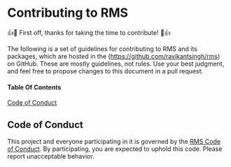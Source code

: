 # Contributing to RMS

:+1::tada: First off, thanks for taking the time to contribute! :tada::+1:

The following is a set of guidelines for contributing to RMS and its packages, which are hosted in the (https://github.com/ravikantsingh/rms) on GitHub. These are mostly guidelines, not rules. Use your best judgment, and feel free to propose changes to this document in a pull request.

#### Table Of Contents

[Code of Conduct](#code-of-conduct)


## Code of Conduct

This project and everyone participating in it is governed by the [RMS Code of Conduct](CODE_OF_CONDUCT.md). By participating, you are expected to uphold this code. Please report unacceptable behavior.
